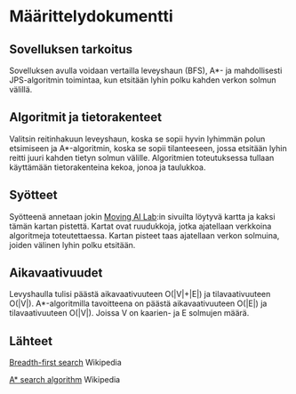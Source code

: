 # Määrittelydokumentti

## Sovelluksen tarkoitus

Sovelluksen avulla voidaan vertailla leveyshaun (BFS), A*- ja mahdollisesti JPS-algoritmin toimintaa, kun etsitään lyhin polku kahden verkon solmun välillä.

## Algoritmit ja tietorakenteet

Valitsin reitinhakuun leveyshaun, koska se sopii hyvin lyhimmän polun etsimiseen ja A*-algoritmin, koska se sopii tilanteeseen, jossa etsitään lyhin reitti juuri kahden tietyn solmun välille.
Algoritmien toteutuksessa tullaan käyttämään tietorakenteina kekoa, jonoa ja taulukkoa.

## Syötteet

Syötteenä annetaan jokin [Moving AI Lab](https://movingai.com/benchmarks/grids.html):in sivuilta löytyvä kartta ja kaksi tämän kartan pistettä. Kartat ovat ruudukkoja, jotka ajatellaan verkkoina algoritmeja toteutettaessa.
Kartan pisteet taas ajatellaan verkon solmuina, joiden välinen lyhin polku etsitään.

## Aikavaativuudet

Levyshaulla tulisi päästä aikavaativuuteen O(|V|+|E|) ja tilavaativuuteen O(|V|).
A*-algoritmilla tavoitteena on päästä aikavaativuuteen O(|E|) ja tilavaativuuteen O(|V|).
Joissa V on kaarien- ja E solmujen määrä.

## Lähteet

[Breadth-first search](https://en.wikipedia.org/wiki/Breadth-first_search) Wikipedia

[A* search algorithm](https://en.wikipedia.org/wiki/A*_search_algorithm) Wikipedia
